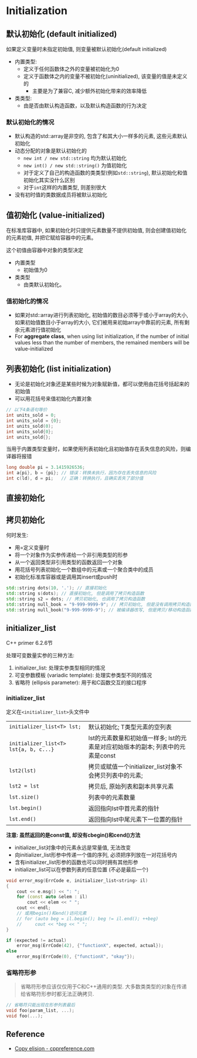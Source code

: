 # Initialization

## 默认初始化 (default initialized)

如果定义变量时未指定初始值, 则变量被默认初始化(default initialized)

* 内置类型:
    * 定义于任何函数体之外的变量被初始化为0
    * 定义于函数体之内的变量不被初始化(uninitialized), 该变量的值是未定义的
        - 主要是为了兼容C, 减少额外初始化带来的效率降低
* 类类型:
    * 由是否由默认构造函数，以及默认构造函数的行为决定

### 默认初始化的情况
* 默认构造的std::array是非空的, 包含了和其大小一样多的元素, 这些元素默认初始化
* 动态分配的对象是默认初始化的
    - `new int / new std::string` 均为默认初始化
    - `new int() / new std::string()` 为值初始化
    - 对于定义了自己的构造函数的类类型(例如`std::string`), 默认初始化和值初始化其实没什么区别
    - 对于`int`这样的内置类型, 则差别很大
* 没有初时值的类数据成员将被默认初始化

## 值初始化 (value-initialized)

在标准库容器中, 如果初始化时只提供元素数量不提供初始值, 则会创建值初始化的元素初值, 并把它赋给容器中的元素。


这个初值由容器中对象的类型决定
* 内置类型
    * 初始值为0
* 类类型
    * 由类默认初始化。

### 值初始化的情况
* 如果对std::array进行列表初始化, 初始值的数目必须等于或小于array的大小, 如果初始值数目小于array的大小, 它们被用来初始array中靠前的元素, 所有剩余元素进行值初始化
* For **aggregate class**, when using list initialization, if the number of initial values less than the number of members, the remained members will be value-initialized

## 列表初始化 (list initialization)

* 无论是初始化对象还是某些时候为对象赋新值，都可以使用由花括号括起来的初始值
* 可以用花括号来值初始化内置对象
```cpp
// 以下4条语句等价
int units_sold = 0;
int units_sold = {0};
int units_sold(0);
int units_sold{0};
int units_sold{};
```
当用于内置类型变量时，如果使用列表初始化且初始值存在丢失信息的风险，则编译器将报错
```cpp
long double pi = 3.1415926536;
int a{pi}, b = {pi}; // 错误：转换未执行，因为存在丢失信息的风险
int c(ld), d = pi;   // 正确：转换执行，且确实丢失了部分值
```

## 直接初始化

## 拷贝初始化
何时发生:
* 用=定义变量时
* 将一个对象作为实参传递给一个非引用类型的形参
* 从一个返回类型非引用类型的函数返回一个对象
* 用花括号列表初始化一个数组中的元素或一个聚合类中的成员
* 初始化标准库容器或是调用其insert或push时

```cpp
std::string dots(10, '.'); // 直接初始化
std::string s(dots); // 直接初始化, 但是调用了拷贝构造函数
std::string s2 = dots; // 拷贝初始化, 也调用了拷贝构造函数
std::string null_book = "9-999-9999-9"; // 拷贝初始化, 但是没有调用拷贝构造函数, 因为编译器可以(但是不必须)跳过拷贝/移动构造函数
std::string null_book("9-999-9999-9"); // 被编译器改写, 但是拷贝/移动构造函数必须是存在且可访问的(例如, 不是private的)
```

## initializer_list
C++ primer 6.2.6节

处理可变数量实参的三种方法:
1. initializer_list: 处理实参类型相同的情况
2. 可变参数模板 (variadic template): 处理实参类型不同的情况
3. 省略符 (ellipsis parameter): 用于和C函数交互的接口程序

### initializer_list
定义在`<initializer_list>`头文件中

|                                       |                                                                                 |
|---------------------------------------|---------------------------------------------------------------------------------|
| `initializer_list<T> lst;`            | 默认初始化; T类型元素的空列表                                                   |
| `initializer_list<T> lst{a, b, c...}` | lst的元素数量和初始值一样多; lst的元素是对应初始版本的副本; 列表中的元素是const |
| `lst2(lst)`                           | 拷贝或赋值一个initializer_list对象不会拷贝列表中的元素;                         |
| `lst2 = lst`                          | 拷贝后, 原始列表和副本共享元素                                                  |
| `lst.size()`                          | 列表中的元素数量                                                                |
| `lst.begin()`                         | 返回指向lst中首元素的指针                                                       |
| `lst.end()`                           | 返回指向lst中尾元素下一位置的指针                                               |

**注意: 虽然返回的是const值, 却没有cbegin()和cend()方法**

* initializer_list对象中的元素永远是常量值, 无法改变
* 向initializer_list形参中传递一个值的序列, 必须把序列放在一对花括号内
* 含有initializer_list形参的函数也可以同时拥有其他形参
* initializer_list可以在参数列表的任意位置 (不必是最后一个)

```cpp
void error_msg(ErrCode e, initializer_list<string> il)
{
    cout << e.msg() << ": ";
    for (const auto &elem : il)
        cout << elem << " ";
    cout << endl;
    // 或用begin()和end()访问元素
    // for (auto beg = il.begin(); beg != il.end(); ++beg)
    //     cout << *beg << " ";
}

if (expected != actual)
    error_msg(ErrCode(42), {"functionX", expected, actual});
else
    error_msg(ErrCode(0), {"functionX", "okay"});
```

### 省略符形参
> 省略符形参应该仅仅用于C和C++通用的类型. 大多数类类型的对象在传递给省略符形参时都无法正确拷贝.

```cpp
// 省略符只能出现在形参列表最后
void foo(param_list, ...);
void foo(...);
```

## Reference
* [Copy elision - cppreference.com](https://en.cppreference.com/w/cpp/language/copy_elision)
